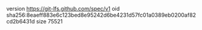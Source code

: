 version https://git-lfs.github.com/spec/v1
oid sha256:8eaeff883e6c123bed8e95242d6be4231d57fc01a0389eb0200af82cd2b6431d
size 75521
